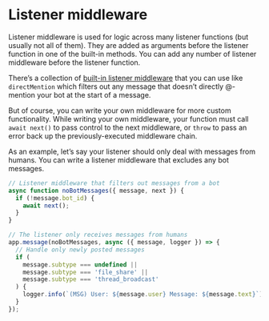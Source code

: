 # Listener middleware

Listener middleware is used for logic across many listener functions (but usually not all of them). They are added as arguments before the listener function in one of the built-in methods. You can add any number of listener middleware before the listener function.

There’s a collection of [built-in listener middleware](/tools/bolt-js/reference#built-in-listener-middleware-functions) that you can use like `directMention` which filters out any message that doesn’t directly @-mention your bot at the start of a message.

But of course, you can write your own middleware for more custom functionality. While writing your own middleware, your function must call `await next()` to pass control to the next middleware, or `throw` to pass an error back up the previously-executed middleware chain.

As an example, let’s say your listener should only deal with messages from humans. You can write a listener middleware that excludes any bot messages.

```javascript
// Listener middleware that filters out messages from a bot
async function noBotMessages({ message, next }) {
  if (!message.bot_id) {
    await next();
  }
}

// The listener only receives messages from humans
app.message(noBotMessages, async ({ message, logger }) => {
  // Handle only newly posted messages
  if (
    message.subtype === undefined ||
    message.subtype === 'file_share' ||
    message.subtype === 'thread_broadcast'
  ) {
    logger.info(`(MSG) User: ${message.user} Message: ${message.text}`);
  }
});
```
